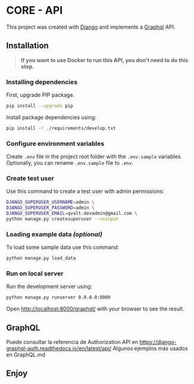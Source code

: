 # CORE - API

This project was created with [Django](https://www.djangoproject.com/) and implements a [Graphql](https://graphql.org/) API.

## Installation

> **If you want to use Docker to run this API, you don't need to do this step.**

### Installing dependencies

First, upgrade PIP package.

```bash
pip install --upgrade pip
```

Install package dependencies using:

```bash
pip install -r ./requirements/develop.txt
```

### Configure environment variables

Create `.env` file in the project root folder with the `.env.sample` variables. Optionally, you can rename `.env.sample`
file to `.env`.

### Create test user

Use this command to create a test user with admin permissions:

```bash
DJANGO_SUPERUSER_USERNAME=admin \
DJANGO_SUPERUSER_PASSWORD=admin \
DJANGO_SUPERUSER_EMAIL=qvalt.devadmin@gmail.com \
python manage.py createsuperuser --noinput
```

### Loading example data ***(optional)***

To load some sample data use this command:

```bash
python manage.py load_data
```

### Run on local server

Run the development server using:

```bash
python manage.py runserver 0.0.0.0:8000
```

Open [http://localhost:8000/graphql/](http://localhost:8000/graphql/) with your browser to see the result.

## GraphQL

Puede consultar la referencia de Authorization API en https://django-graphql-auth.readthedocs.io/en/latest/api/
Algunos ejemplos más usados en GraphQL.md

## Enjoy

